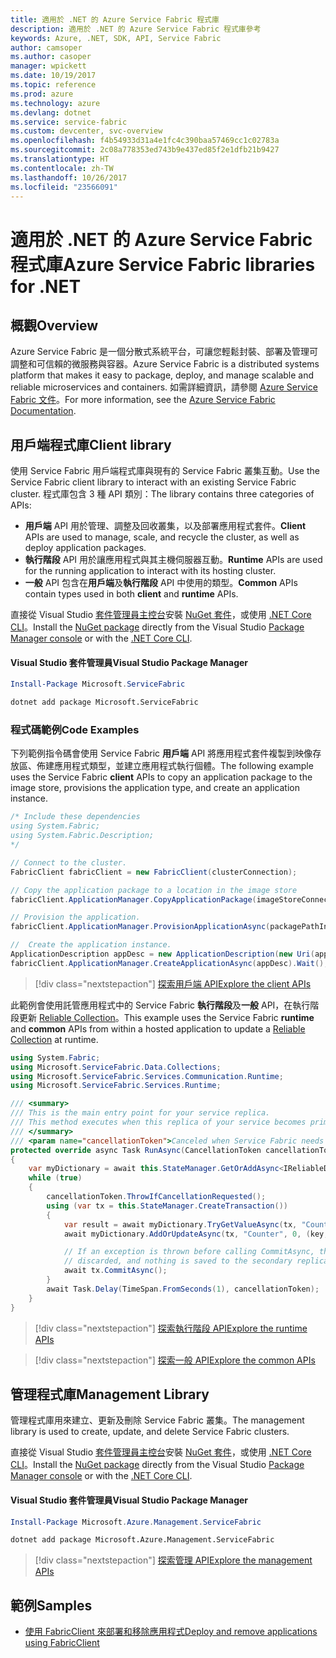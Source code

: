```yaml
---
title: 適用於 .NET 的 Azure Service Fabric 程式庫
description: 適用於 .NET 的 Azure Service Fabric 程式庫參考
keywords: Azure, .NET, SDK, API, Service Fabric
author: camsoper
ms.author: casoper
manager: wpickett
ms.date: 10/19/2017
ms.topic: reference
ms.prod: azure
ms.technology: azure
ms.devlang: dotnet
ms.service: service-fabric
ms.custom: devcenter, svc-overview
ms.openlocfilehash: f4b54933d31a4e1fc4c390baa57469cc1c02783a
ms.sourcegitcommit: 2c08a778353ed743b9e437ed85f2e1dfb21b9427
ms.translationtype: HT
ms.contentlocale: zh-TW
ms.lasthandoff: 10/26/2017
ms.locfileid: "23566091"
---
```

# <a name="azure-service-fabric-libraries-for-net"></a><span data-ttu-id="1fae3-104">適用於 .NET 的 Azure Service Fabric 程式庫</span><span class="sxs-lookup"><span data-stu-id="1fae3-104">Azure Service Fabric libraries for .NET</span></span>

## <a name="overview"></a><span data-ttu-id="1fae3-105">概觀</span><span class="sxs-lookup"><span data-stu-id="1fae3-105">Overview</span></span>

<span data-ttu-id="1fae3-106">Azure Service Fabric 是一個分散式系統平台，可讓您輕鬆封裝、部署及管理可調整和可信賴的微服務與容器。</span><span class="sxs-lookup"><span data-stu-id="1fae3-106">Azure Service Fabric is a distributed systems platform that makes it easy to package, deploy, and manage scalable and reliable microservices and containers.</span></span>  <span data-ttu-id="1fae3-107">如需詳細資訊，請參閱 [Azure Service Fabric 文件](/azure/service-fabric/)。</span><span class="sxs-lookup"><span data-stu-id="1fae3-107">For more information, see the [Azure Service Fabric Documentation](/azure/service-fabric/).</span></span>

## <a name="client-library"></a><span data-ttu-id="1fae3-108">用戶端程式庫</span><span class="sxs-lookup"><span data-stu-id="1fae3-108">Client library</span></span>

<span data-ttu-id="1fae3-109">使用 Service Fabric 用戶端程式庫與現有的 Service Fabric 叢集互動。</span><span class="sxs-lookup"><span data-stu-id="1fae3-109">Use the Service Fabric client library to interact with an existing Service Fabric cluster.</span></span>  <span data-ttu-id="1fae3-110">程式庫包含 3 種 API 類別：</span><span class="sxs-lookup"><span data-stu-id="1fae3-110">The library contains three categories of APIs:</span></span>

* <span data-ttu-id="1fae3-111">**用戶端** API 用於管理、調整及回收叢集，以及部署應用程式套件。</span><span class="sxs-lookup"><span data-stu-id="1fae3-111">**Client** APIs are used to manage, scale, and recycle the cluster, as well as deploy application packages.</span></span>
* <span data-ttu-id="1fae3-112">**執行階段** API 用於讓應用程式與其主機伺服器互動。</span><span class="sxs-lookup"><span data-stu-id="1fae3-112">**Runtime** APIs are used for the running application to interact with its hosting cluster.</span></span>
* <span data-ttu-id="1fae3-113">**一般** API 包含在**用戶端**及**執行階段** API 中使用的類型。</span><span class="sxs-lookup"><span data-stu-id="1fae3-113">**Common** APIs contain types used in both **client** and **runtime** APIs.</span></span>

<span data-ttu-id="1fae3-114">直接從 Visual Studio [套件管理員主控台][PackageManager]安裝 [NuGet 套件](https://www.nuget.org/packages/Microsoft.ServiceFabric)，或使用 [.NET Core CLI][DotNetCLI]。</span><span class="sxs-lookup"><span data-stu-id="1fae3-114">Install the [NuGet package](https://www.nuget.org/packages/Microsoft.ServiceFabric) directly from the Visual Studio [Package Manager console][PackageManager] or with the [.NET Core CLI][DotNetCLI].</span></span>

#### <a name="visual-studio-package-manager"></a><span data-ttu-id="1fae3-115">Visual Studio 套件管理員</span><span class="sxs-lookup"><span data-stu-id="1fae3-115">Visual Studio Package Manager</span></span>

```powershell
Install-Package Microsoft.ServiceFabric
```

```bash
dotnet add package Microsoft.ServiceFabric
```

### <a name="code-examples"></a><span data-ttu-id="1fae3-116">程式碼範例</span><span class="sxs-lookup"><span data-stu-id="1fae3-116">Code Examples</span></span>

<span data-ttu-id="1fae3-117">下列範例指令碼會使用 Service Fabric **用戶端** API 將應用程式套件複製到映像存放區、佈建應用程式類型，並建立應用程式執行個體。</span><span class="sxs-lookup"><span data-stu-id="1fae3-117">The following example uses the Service Fabric **client** APIs to copy an application package to the image store, provisions the application type, and create an application instance.</span></span>

```csharp
/* Include these dependencies
using System.Fabric;
using System.Fabric.Description;
*/

// Connect to the cluster.
FabricClient fabricClient = new FabricClient(clusterConnection);

// Copy the application package to a location in the image store
fabricClient.ApplicationManager.CopyApplicationPackage(imageStoreConnectionString, packagePath, packagePathInImageStore);

// Provision the application.
fabricClient.ApplicationManager.ProvisionApplicationAsync(packagePathInImageStore).Wait();

//  Create the application instance.
ApplicationDescription appDesc = new ApplicationDescription(new Uri(appName), appType, appVersion);
fabricClient.ApplicationManager.CreateApplicationAsync(appDesc).Wait();
```

> [!div class="nextstepaction"]
> [<span data-ttu-id="1fae3-118">探索用戶端 API</span><span class="sxs-lookup"><span data-stu-id="1fae3-118">Explore the client APIs</span></span>](/dotnet/api/overview/azure/servicefabric/client)

<span data-ttu-id="1fae3-119">此範例會使用託管應用程式中的 Service Fabric **執行階段**及**一般** API，在執行階段更新 [Reliable Collection](/azure/service-fabric/service-fabric-reliable-services-reliable-collections)。</span><span class="sxs-lookup"><span data-stu-id="1fae3-119">This example uses the Service Fabric **runtime** and **common** APIs from within a hosted application to update a [Reliable Collection](/azure/service-fabric/service-fabric-reliable-services-reliable-collections) at runtime.</span></span>

```csharp
using System.Fabric;
using Microsoft.ServiceFabric.Data.Collections;
using Microsoft.ServiceFabric.Services.Communication.Runtime;
using Microsoft.ServiceFabric.Services.Runtime;

/// <summary>
/// This is the main entry point for your service replica.
/// This method executes when this replica of your service becomes primary and has write status.
/// </summary>
/// <param name="cancellationToken">Canceled when Service Fabric needs to shut down this service replica.</param>
protected override async Task RunAsync(CancellationToken cancellationToken)
{
    var myDictionary = await this.StateManager.GetOrAddAsync<IReliableDictionary<string, long>>("myDictionary");
    while (true)
    {
        cancellationToken.ThrowIfCancellationRequested();
        using (var tx = this.StateManager.CreateTransaction())
        {
            var result = await myDictionary.TryGetValueAsync(tx, "Counter");
            await myDictionary.AddOrUpdateAsync(tx, "Counter", 0, (key, value) => ++value);

            // If an exception is thrown before calling CommitAsync, the transaction aborts, all changes are
            // discarded, and nothing is saved to the secondary replicas.
            await tx.CommitAsync();
        }
        await Task.Delay(TimeSpan.FromSeconds(1), cancellationToken);
    }
}
```

> [!div class="nextstepaction"]
> [<span data-ttu-id="1fae3-120">探索執行階段 API</span><span class="sxs-lookup"><span data-stu-id="1fae3-120">Explore the runtime APIs</span></span>](/dotnet/api/overview/azure/servicefabric/runtime)

> [!div class="nextstepaction"]
> [<span data-ttu-id="1fae3-121">探索一般 API</span><span class="sxs-lookup"><span data-stu-id="1fae3-121">Explore the common APIs</span></span>](/dotnet/api/overview/azure/servicefabric/common)

## <a name="management-library"></a><span data-ttu-id="1fae3-122">管理程式庫</span><span class="sxs-lookup"><span data-stu-id="1fae3-122">Management Library</span></span>

<span data-ttu-id="1fae3-123">管理程式庫用來建立、更新及刪除 Service Fabric 叢集。</span><span class="sxs-lookup"><span data-stu-id="1fae3-123">The management library is used to create, update, and delete Service Fabric clusters.</span></span>

<span data-ttu-id="1fae3-124">直接從 Visual Studio [套件管理員主控台][PackageManager]安裝 [NuGet 套件](https://www.nuget.org/packages/Microsoft.Azure.Management.ServiceFabric)，或使用 [.NET Core CLI][DotNetCLI]。</span><span class="sxs-lookup"><span data-stu-id="1fae3-124">Install the [NuGet package](https://www.nuget.org/packages/Microsoft.Azure.Management.ServiceFabric) directly from the Visual Studio [Package Manager console][PackageManager] or with the [.NET Core CLI][DotNetCLI].</span></span>

#### <a name="visual-studio-package-manager"></a><span data-ttu-id="1fae3-125">Visual Studio 套件管理員</span><span class="sxs-lookup"><span data-stu-id="1fae3-125">Visual Studio Package Manager</span></span>

```powershell
Install-Package Microsoft.Azure.Management.ServiceFabric
```

```bash
dotnet add package Microsoft.Azure.Management.ServiceFabric
```

> [!div class="nextstepaction"]
> [<span data-ttu-id="1fae3-126">探索管理 API</span><span class="sxs-lookup"><span data-stu-id="1fae3-126">Explore the management APIs</span></span>](/dotnet/api/overview/azure/servicefabric/management)

## <a name="samples"></a><span data-ttu-id="1fae3-127">範例</span><span class="sxs-lookup"><span data-stu-id="1fae3-127">Samples</span></span>

* [<span data-ttu-id="1fae3-128">使用 FabricClient 來部署和移除應用程式</span><span class="sxs-lookup"><span data-stu-id="1fae3-128">Deploy and remove applications using FabricClient</span></span>](/azure/service-fabric/service-fabric-deploy-remove-applications-fabricclient)

[PackageManager]: https://docs.microsoft.com/nuget/tools/package-manager-console
[DotNetCLI]: https://docs.microsoft.com/dotnet/core/tools/dotnet-add-package
